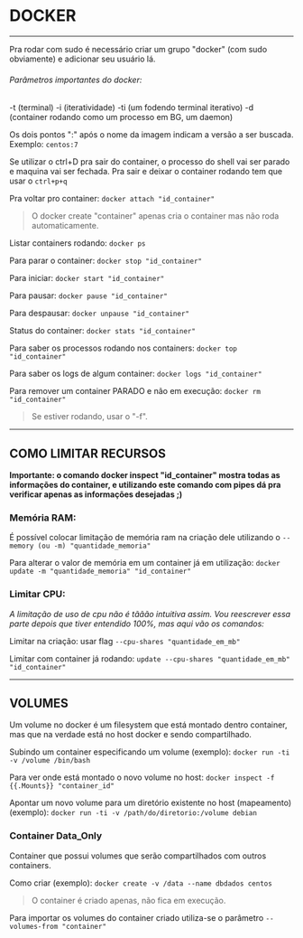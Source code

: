 # DOCKER

---

Pra rodar com sudo é necessário criar um grupo "docker" (com sudo obviamente) e adicionar seu usuário lá.

###### Parâmetros importantes do docker:
 
   -t (terminal)
   -i (iteratividade)
   -ti (um fodendo terminal iterativo)
   -d (container rodando como um processo em BG, um daemon)

Os dois pontos ":" após o nome da imagem indicam a versão a ser buscada. Exemplo: `centos:7`

Se utilizar o ctrl+D pra sair do container, o processo do shell vai ser parado e maquina vai ser fechada. Pra sair e deixar o container rodando tem que usar o `ctrl+p+q`

Pra voltar pro container: `docker attach "id_container"`

> O docker create "container" apenas cria o container mas não roda automaticamente.

Listar containers rodando: `docker ps`

Para parar o container: `docker stop "id_container"`

Para iniciar: `docker start "id_container"`

Para pausar: `docker pause "id_container"`

Para despausar: `docker unpause "id_container"`

Status do container: `docker stats "id_container"`

Para saber os processos rodando nos containers: `docker top "id_container"`

Para saber os logs de algum container: `docker logs "id_container"`

Para remover um container PARADO e não em execução: `docker rm "id_container"`

> Se estiver rodando, usar o "-f".

---

## COMO LIMITAR RECURSOS

**Importante: o comando docker inspect "id_container" mostra todas as informações do container, e utilizando este comando com pipes dá pra verificar apenas as informações desejadas ;)**

### Memória RAM:

É possível colocar limitação de memória ram na criação dele utilizando o `--memory (ou -m) "quantidade_memoria"`

Para alterar o valor de memória em um container já em utilização: `docker update -m "quantidade_memoria" "id_container"`

### Limitar CPU:

*A limitação de uso de cpu não é tããão intuitiva assim. Vou reescrever essa parte depois que tiver entendido 100%, mas aqui vão os comandos:*

Limitar na criação: usar flag `--cpu-shares "quantidade_em_mb"`

Limitar com container já rodando: `update --cpu-shares "quantidade_em_mb" "id_container"`

---

## VOLUMES

Um volume no docker é um filesystem que está montado dentro container, mas que na verdade está no host docker e sendo compartilhado.

Subindo um container especificando um volume (exemplo): `docker run -ti -v /volume /bin/bash`

Para ver onde está montado o novo volume no host: `docker inspect -f {{.Mounts}} "container_id"`

Apontar um novo volume para um diretório existente no host (mapeamento) (exemplo): `docker run -ti -v /path/do/diretorio:/volume debian`

### Container Data_Only

Container que possui volumes que serão compartilhados com outros containers.

Como criar (exemplo): `docker create -v /data --name dbdados centos`
> O container é criado apenas, não fica em execução.

Para importar os volumes do container criado utiliza-se o parâmetro `--volumes-from "container"`

